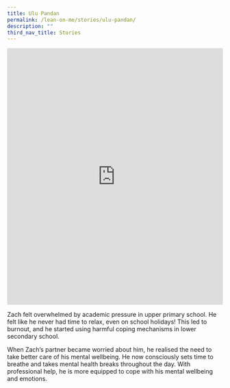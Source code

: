 ```yaml
---
title: Ulu Pandan
permalink: /lean-on-me/stories/ulu-pandan/
description: ""
third_nav_title: Stories
---
```

<iframe allowfullscreen="" allow="accelerometer; autoplay; clipboard-write; encrypted-media; gyroscope; picture-in-picture; web-share" frameborder="0" title="YouTube video player" src="https://www.youtube.com/embed/CN2Mq11XU1Q" height="600" width="100%"></iframe>

Zach felt overwhelmed by academic pressure in upper primary school. He felt like he never had time to relax, even on school holidays! This led to burnout, and he started using harmful coping mechanisms in lower secondary school. 

When Zach’s partner became worried about him, he realised the need to take better care of his mental wellbeing. He now consciously sets time to breathe and takes mental health breaks throughout the day. With professional help, he is more equipped to cope with his mental wellbeing and emotions.